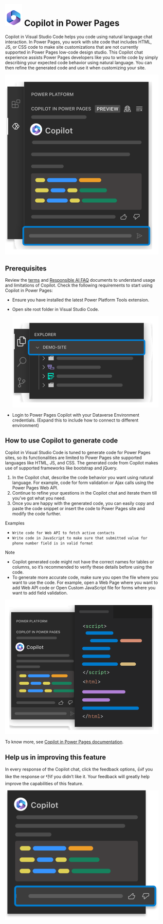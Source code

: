 # ![Copilot Screen](./images/M365.svg) Copilot in Power Pages

Copilot in Visual Studio Code helps you code using natural language chat interaction. In Power Pages, you work with site code that includes HTML, JS, or CSS code to make site customizations that are not currently supported in Power Pages low-code design studio. This Copilot chat experience assists Power Pages developers like you to write code by simply describing your expected code behavior using natural language. You can then refine the generated code and use it when customizing your site.

![Copilot Screen](./images/copilotImage.svg)

## Prerequisites

Review the [terms](https://go.microsoft.com/fwlink/?linkid=2189520) and [Responsible AI FAQ](https://go.microsoft.com/fwlink/?linkid=2240145) documents to understand usage and limitations of Copilot. Check the following requirements to start using Copilot in Power Pages:

- Ensure you have installed the latest Power Platform Tools extension.
- Open site root folder in Visual Studio Code.

  ![Demo Site Screen](./images/websiteselection.svg)
- Login to Power Pages Copilot with your Dataverse Environment credentials. (Expand this to include how to connect to different environment)  

## How to use Copilot to generate code

Copilot in Visual Studio Code is tuned to generate code for Power Pages sites, so its functionalities are limited to Power Pages site supported languages like HTML, JS, and CSS. The generated code from Copilot makes use of supported frameworks like bootstrap and jQuery.

1. In the Copilot chat, describe the code behavior you want using natural language. For example, code for form validation or Ajax calls using the Power Pages Web API.
1. Continue to refine your questions in the Copilot chat and iterate them till you’ve got what you need.  
1. Once you are happy with the generated code, you can easily copy and paste the code snippet or insert the code to Power Pages site and modify the code further.

Examples

- `Write code for Web API to fetch active contacts`
- `Write code in JavaScript to make sure that submitted value for phone number field is in valid format`

Note

- Copilot generated code might not have the correct names for tables or columns, so it’s recommended to verify these details before using the code.
- To generate more accurate code, make sure you open the file where you want to use the code. For example, open a Web Page where you want to add Web API code or Open Custom JavaScript file for forms where you want to add field validation.

![Demo File Screen](./images/contextpowerpages.svg)

To know more, see [Copilot in Power Pages documentation](https://go.microsoft.com/fwlink/?linkid=2206366).

## Help us in improving this feature

In every response of the Copilot chat, click the feedback options, 👍if you like the response or 👎if you didn’t like it. Your feedback will greatly help improve the capabilities of this feature.

![Feedback Screen](./images/feedback.svg)
